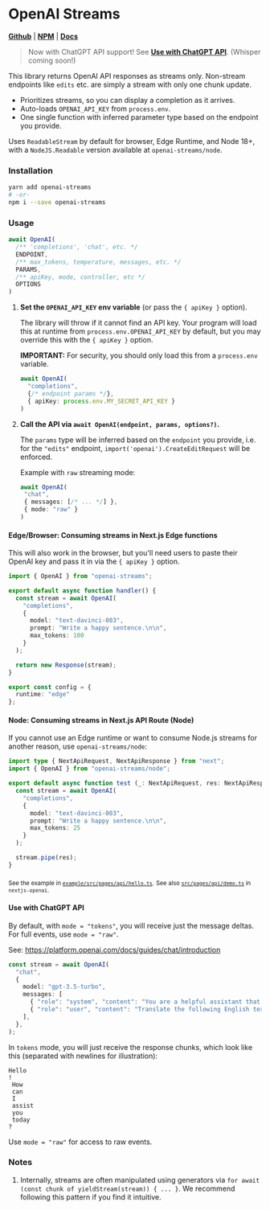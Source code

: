 # OpenAI Streams

[**Github**](https://github.com/gptlabs/openai-streams) |
[**NPM**](https://npmjs.com/package/openai-streams) |
[**Docs**](https://openai-streams.vercel.app)

> Now with ChatGPT API support! See [**Use with ChatGPT
> API**](#use-with-chatgpt-api). (Whisper coming soon!)

This library returns OpenAI API responses as streams only. Non-stream endpoints
like `edits` etc. are simply a stream with only one chunk update.

- Prioritizes streams, so you can display a completion as it arrives.
- Auto-loads `OPENAI_API_KEY` from `process.env`.
- One single function with inferred parameter type based on the endpoint you
  provide.

Uses `ReadableStream` by default for browser, Edge Runtime, and Node 18+, with
a `NodeJS.Readable` version available at `openai-streams/node`.

### Installation

```bash
yarn add openai-streams
# -or-
npm i --save openai-streams
```

### Usage

```ts
await OpenAI(
  /** 'completions', 'chat', etc. */
  ENDPOINT,
  /** max_tokens, temperature, messages, etc. */
  PARAMS,
  /** apiKey, mode, controller, etc */
  OPTIONS
)
```

1. **Set the `OPENAI_API_KEY` env variable** (or pass the `{ apiKey }` option).

   The library will throw if it cannot find an API key. Your program will load
   this at runtime from `process.env.OPENAI_API_KEY` by default, but you may
   override this with the `{ apiKey }` option.

   **IMPORTANT:** For security, you should only load this from a `process.env`
   variable.

   ```ts
   await OpenAI(
     "completions", 
     {/* endpoint params */}, 
     { apiKey: process.env.MY_SECRET_API_KEY }
   )
   ```

2. **Call the API via `await OpenAI(endpoint, params, options?)`.**

   The `params` type will be inferred based on the `endpoint` you provide, i.e.
   for the `"edits"` endpoint, `import('openai').CreateEditRequest` will be
   enforced.

   Example with `raw` streaming mode:

   ```ts
   await OpenAI(
    "chat",
    { messages: [/* ... */] },
    { mode: "raw" }
   )
   ```
   
#### Edge/Browser: Consuming streams in Next.js Edge functions

This will also work in the browser, but you'll need users to paste their OpenAI
key and pass it in via the `{ apiKey }` option.

```ts
import { OpenAI } from "openai-streams";

export default async function handler() {
  const stream = await OpenAI(
    "completions",
    {
      model: "text-davinci-003",
      prompt: "Write a happy sentence.\n\n",
      max_tokens: 100
    }
  );

  return new Response(stream);
}

export const config = {
  runtime: "edge"
};
```


#### Node: Consuming streams in Next.js API Route (Node)

If you cannot use an Edge runtime or want to consume Node.js streams for another
reason, use `openai-streams/node`:

```ts
import type { NextApiRequest, NextApiResponse } from "next";
import { OpenAI } from "openai-streams/node";

export default async function test (_: NextApiRequest, res: NextApiResponse) {
  const stream = await OpenAI(
    "completions",
    {
      model: "text-davinci-003",
      prompt: "Write a happy sentence.\n\n",
      max_tokens: 25
    }
  );

  stream.pipe(res);
}
```

<sub>See the example in
[`example/src/pages/api/hello.ts`](https://github.com/gptlabs/openai-streams/blob/master/src/pages/api/hello.ts).</sub>
<sub>See also
[`src/pages/api/demo.ts`](https://github.com/gptlabs/nextjs-openai/blob/master/src/pages/api/demo.ts)
in `nextjs-openai`.</sub>

#### Use with ChatGPT API

By default, with `mode = "tokens"`, you will receive just the message deltas.
For full events, use `mode = "raw"`.

See: https://platform.openai.com/docs/guides/chat/introduction

```ts
const stream = await OpenAI(
  "chat",
  {
    model: "gpt-3.5-turbo",
    messages: [
      { "role": "system", "content": "You are a helpful assistant that translates English to French." },
      { "role": "user", "content": "Translate the following English text to French: \"Hello world!\"" }
    ],
  },
);
```


In `tokens` mode, you will just receive the response chunks, which look like this
(separated with newlines for illustration):

```
Hello
!
 How
 can
 I
 assist
 you
 today
?
```

Use `mode = "raw"` for access to raw events.

### Notes

1. Internally, streams are often manipulated using generators via `for await
   (const chunk of yieldStream(stream)) { ... }`. We recommend following this
   pattern if you find it intuitive.